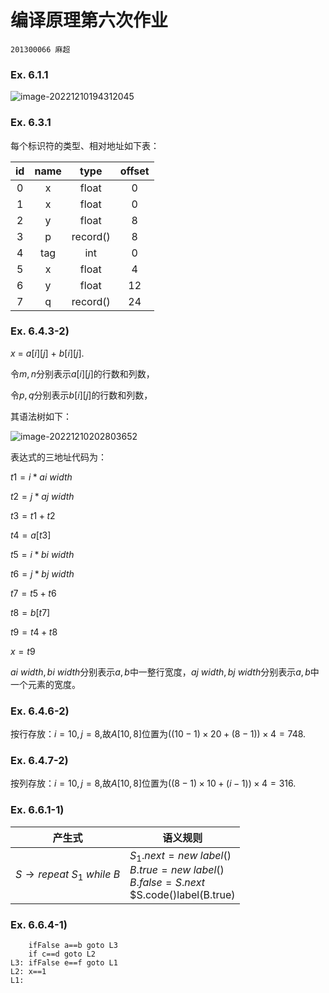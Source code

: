 # 编译原理第六次作业

`201300066 麻超`

### Ex. 6.1.1

![image-20221210194312045](C:\Users\maple\AppData\Roaming\Typora\typora-user-images\image-20221210194312045.png)

### Ex. 6.3.1

每个标识符的类型、相对地址如下表：

|  id  | name |   type   | offset |
| :--: | :--: | :------: | :----: |
|  0   |  x   |  float   |   0    |
|  1   |  x   |  float   |   0    |
|  2   |  y   |  float   |   8    |
|  3   |  p   | record() |   8    |
|  4   | tag  |   int    |   0    |
|  5   |  x   |  float   |   4    |
|  6   |  y   |  float   |   12   |
|  7   |  q   | record() |   24   |

### Ex. 6.4.3-2)

$x\ =\ a[i][j]\ +\ b[i][j]$.

令$m,n$分别表示$a[i][j]$的行数和列数，

令$p,q$分别表示$b[i][j]$的行数和列数，

其语法树如下：

![image-20221210202803652](C:\Users\maple\AppData\Roaming\Typora\typora-user-images\image-20221210202803652.png)

表达式的三地址代码为：

$t1=i*ai\ width$

$t2=j*aj\ width$

$t3=t1+t2$

$t4=a[t3]$

$t5=i*bi\ width$

$t6=j*bj\ width$

$t7=t5+t6$

$t8=b[t7]$

$t9=t4+t8$

$x=t9$

$ai\ width,bi\ width$分别表示$a,b$中一整行宽度，$aj \ width,bj\ width$分别表示$a,b$中一个元素的宽度。

### Ex. 6.4.6-2)

按行存放：$i=10,j=8$,故$A[10,8]$位置为$((10-1)\times 20+(8-1))\times 4=748$.

### Ex. 6.4.7-2)

按列存放：$i=10,j=8$,故$A[10,8]$位置为$((8-1)\times 10+(i-1))\times 4=316.$

### Ex. 6.6.1-1)

| 产生式                                 | 语义规则                                                     |
| -------------------------------------- | ------------------------------------------------------------ |
| $S\rightarrow repeat \ S_1\ while\  B$ | $S_1.next=new\ label()$<br>$B.true=new\ label()$<br>$B.false=S.next$<br>$S.code()label(B.true)||S_1.code||label(S_1.next)||B.code$ |

### Ex. 6.6.4-1)

```
	ifFalse a==b goto L3
	if c==d goto L2
L3: ifFalse e==f goto L1
L2: x==1
L1:
```



